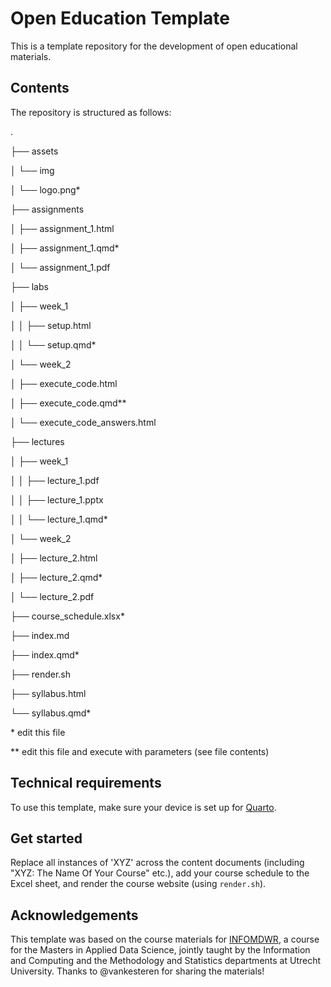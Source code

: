 # Open Education Template

This is a template repository for the development of open educational materials. 

## Contents

The repository is structured as follows:

.

├── assets

│   └── img

│       └── logo.png*

├── assignments

│   ├── assignment_1.html

│   ├── assignment_1.qmd*

│   └── assignment_1.pdf

├── labs  

│   ├── week_1

│   │   ├── setup.html

│   │   └── setup.qmd*

│   └── week_2

│       ├── execute_code.html

│       ├── execute_code.qmd**

│       └── execute_code_answers.html

├── lectures

│   ├── week_1

│   │   ├── lecture_1.pdf

│   │   ├── lecture_1.pptx

│   │   └── lecture_1.qmd*

│   └── week_2

│       ├── lecture_2.html

│       ├── lecture_2.qmd*

│       └── lecture_2.pdf

├── course_schedule.xlsx*

├── index.md

├── index.qmd*

├── render.sh

├── syllabus.html

└── syllabus.qmd*


\* edit this file

\** edit this file and execute with parameters (see file contents)

## Technical requirements

To use this template, make sure your device is set up for [Quarto](https://quarto.org/).

## Get started

Replace all instances of 'XYZ' across the content documents (including "XYZ: The Name Of Your Course" etc.), add your course schedule to the Excel sheet, and render the course website (using `render.sh`).

## Acknowledgements

This template was based on the course materials for [INFOMDWR](https://infomdwr.nl), a course for the Masters in Applied Data Science, jointly taught by the Information and Computing and the Methodology and Statistics departments at Utrecht University. Thanks to @vankesteren for sharing the materials!
